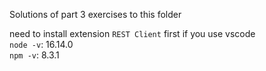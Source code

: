 Solutions of part 3 exercises to this folder

need to install extension `REST Client` first if you use vscode<br>
`node -v`: 16.14.0<br>
`npm -v`: 8.3.1
